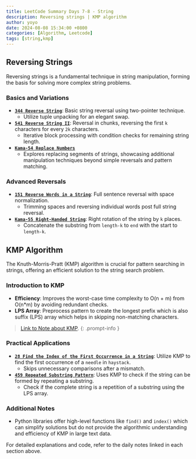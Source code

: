 ```yaml
---
title: LeetCode Summary Days 7-8 - String
description: Reversing strings | KMP algorithm 
author: yoyo
date: 2024-08-08 15:34:00 +0800
categories: [Algorithm, Leetcode]
tags: [string,kmp]
---
```


## Reversing Strings
Reversing strings is a fundamental technique in string manipulation, forming the basis for solving more complex string problems.

### Basics and Variations
- **[`344 Reverse String`](https://yuyulyu.github.io/posts/leetcode-day-7/#reverse-string)**: Basic string reversal using two-pointer technique.
  - Utilize tuple unpacking for an elegant swap.
- **[`541 Reverse String II`](https://yuyulyu.github.io/posts/leetcode-day-7/#reverse-string-ii)**: Reversal in chunks, reversing the first `k` characters for every `2k` characters.
  - Iterative block processing with condition checks for remaining string length.
- **[`Kama-54 Replace Numbers`](https://yuyulyu.github.io/posts/leetcode-day-7/#replace-numbers)**
  - Explores replacing segments of strings, showcasing additional manipulation techniques beyond simple reversals and pattern matching.

### Advanced Reversals
- **[`151 Reverse Words in a String`](https://leetcode.com/problems/reverse-words-in-a-string)**: Full sentence reversal with space normalization.
  - Trimming spaces and reversing individual words post full string reversal.
- **[`Kama-55 Right-Handed String`](https://yuyulyu.github.io/posts/leetcode-day-8/#right-handed-string)**: Right rotation of the string by `k` places.
  - Concatenate the substring from `length-k` to `end` with the start to `length-k`.

## KMP Algorithm
The Knuth-Morris-Pratt (KMP) algorithm is crucial for pattern searching in strings, offering an efficient solution to the string search problem.

### Introduction to KMP
- **Efficiency**: Improves the worst-case time complexity to O(n + m) from O(n*m) by avoiding redundant checks.
- **LPS Array**: Preprocess pattern to create the longest prefix which is also suffix (LPS) array which helps in skipping non-matching characters.

> [Link to Note about KMP](https://yuyulyu.github.io/posts/kmp/).
{: .prompt-info }

### Practical Applications
- **[`28 Find the Index of the First Occurrence in a String`](https://yuyulyu.github.io/posts/leetcode-day-8/#find-the-index-of-the-first-occurrence-in-a-string)**: Utilize KMP to find the first occurrence of a `needle` in `haystack`.
  - Skips unnecessary comparisons after a mismatch.
- **[`459 Repeated Substring Pattern`](https://yuyulyu.github.io/posts/leetcode-day-8/#repeated-substring-pattern)**: Uses KMP to check if the string can be formed by repeating a substring.
  - Check if the complete string is a repetition of a substring using the LPS array.

### Additional Notes
- Python libraries offer high-level functions like `find()` and `index()` which can simplify solutions but do not provide the algorithmic understanding and efficiency of KMP in large text data.

For detailed explanations and code, refer to the daily notes linked in each section above.
